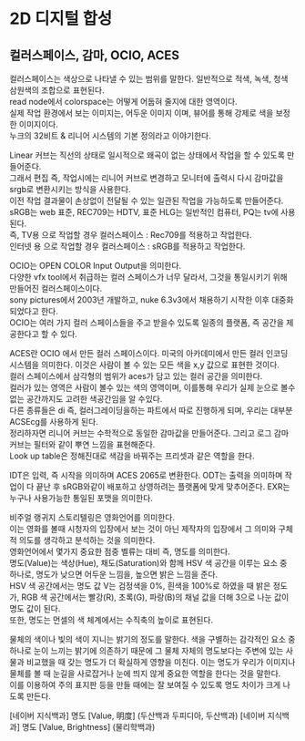 # 2D 디지털 합성 
## 컬러스페이스, 감마, OCIO, ACES

컬러스페이스는 색상으로 나타낼 수 있는 범위를 말한다. 일반적으로 적색, 녹색, 청색 삼원색의 조합으로 표현된다.  
read node에서 colorspace는 어떻게 어둡혀 줄지에 대한 영역이다.  
실제 작업 환경에서 보는 이미지는, 어두운 이미지 이며, 뷰어를 통해 강제로 색을 보정한 이미지이다.  
누크의 32비트 & 리니어 시스템의 기본 정의라고 이야기한다.  

Linear 커브는 직선의 상태로 일시적으로 왜곡이 없는 상태에서 작업을 할 수 있도록 만들어준다.  
그래서 편집 즉, 작업시에는 리니어 커브로 변경하고 모니터에 출력시 다시 감마값을 srgb로 변환시키는 방식을 사용한다.  
이전 작업 결과물이 손상없이 전달될 수 있는 일관된 작업을 가능하도록 만들어준다.  
sRGB는 web 표준, REC709는 HDTV, 표준 HLG는 일반적인 컴퓨터, PQ는 tv에 사용된다.  
즉, TV용 으로 작업할 경우 컬러스페이스 : Rec709를 적용하고 작업한다.  
인터넷 용 으로 작업할 경우 컬러스페이스 : sRGB를 적용하고 작업한다.  

OCIO는 OPEN COLOR Input Output을 의미한다.  
다양한 vfx tool에서 취급하는 컬러 스페이스가 너무 달라서, 그것을 통일시키기 위해 만들어진 컬러스페이스이다.  
sony pictures에서 2003년 개발하고, nuke 6.3v3에서 채용하기 시작한 이후 대중화되었다고 한다.  
OCIO는 여러 가지 컬러 스페이스들을 주고 받을수 있도록 일종의 플랫폼, 즉 공간을 제공한다고 할 수 있다.  

ACES란 OCIO 에서 만든 컬러 스페이스이다. 미국의 아카데미에서 만든 컬러 인코딩 시스템을 의미한다. 이것은 사람이 볼 수 있는 모든 색을 x,y 값으로 표현한 것이다.  
컬러 스페이스에서 삼각형의 범위가 aces가 담고 있는 컬러 공간을 의미한다.  
컬러가 있는 영역은 사람이 볼수 있는 색의 영역이며, 이를통해 우리가 실제 눈으로 볼수 없는 공간까지도 고려한 색공간임을 알 수있다.  
다른 종류들은 di 즉, 컬러그레이딩을하는 파트에서 따로 진행하게 되며, 우리는 대부분 ACSEcg를 사용하게 된다.  
정리하자면 리니어 커브는 수학적으로 동일한 감마값을 만들어준다. 그리고 로그 감마 커브는 필터와 같이 뿌연 느낌을 표현해준다.  
Look up table은 정해진대로 색감을 바꿔주는 프리셋과 같은 역할을 한다.  

IDT은 입력, 즉 시작을 의미하며 ACES 2065로 변환한다. ODT는 출력을 의미하며 작업이 다 끝난 후 sRGB와같이 배포하고 상영하려는 플랫폼에 맞게 맞추어준다.
EXR는 누구나 사용가능한 통일된 포맷을 의미한다. 

비주얼 랭귀지 스토리텔링은 영화언어를 의미한다.  
이는 영화를 볼때 시청자의 입장에서 보는 것이 아닌 제작자의 입장에서 그 의미와 구체적 의도를 생각하고 분석하는 것을 의미한다.  
영화언어에서 몇가지 중요한 점중 벨류는 대비 즉, 명도를 의미한다.  
명도(Value)는 색상(Hue), 채도(Saturation)와 함께 HSV 색 공간을 이루는 요소 중 하나로, 명도가 낮으면 어두운 느낌을, 높으면 밝은 느낌을 준다.  
HSV 색 공간에서는 명도 값 V는 검정색을 0%, 흰색을 100%로 하였을 때 밝은 정도가, RGB 색 공간에서는 빨강(R), 초록(G), 파랑(B)의 채널 값을 더해 3으로 나눈 값이 명도 값이 된다.  
또한, 명도는 먼셀의 색 체계에서는 수직축의 높이로 표현된다.

물체의 색이나 빛의 색이 지니는 밝기의 정도를 말한다. 색을 구별하는 감각적인 요소 중 하나로 눈이 느끼는 밝기에 의존하기 때문에 그 물체 자체의 명도보다는 주변에 있는 사물과 비교했을 때 갖는 명도가 더 확실하게 영향을 미친다. 이는 명도가 우리가 이미지나 물체를 볼 때 눈길을 사로잡거나 눈에 띄지 않게  중요한 역할을 한다는 것을 말한다.  
이를 이용하여 주의 표지판 등을 만들 때에는 잘 보여질 수 있도록 명도 차이가 크게 나도록 만든다.

[네이버 지식백과] 명도 [Value, 明度] (두산백과 두피디아, 두산백과)
[네이버 지식백과] 명도 [Value, Brightness] (물리학백과)
